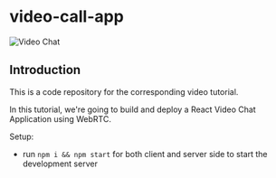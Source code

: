 # video-call-app

![Video Chat](![image](https://github.com/Jaiminkapopara/video-call-app/assets/88267997/ea1208e2-1891-4252-ac64-fabf9b3e5a1d)
)

## Introduction
This is a code repository for the corresponding video tutorial. 

In this tutorial, we're going to build and deploy a React Video Chat Application using WebRTC.

Setup:
- run ```npm i && npm start``` for both client and server side to start the development server
